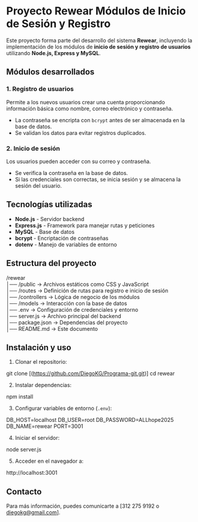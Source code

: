 # Proyecto Rewear Módulos de Inicio de Sesión y Registro

Este proyecto forma parte del desarrollo del sistema **Rewear**, incluyendo la implementación de los módulos de **inicio de sesión y registro de usuarios** utilizando **Node.js, Express y MySQL**.

## Módulos desarrollados

### 1. Registro de usuarios
Permite a los nuevos usuarios crear una cuenta proporcionando información básica como nombre, correo electrónico y contraseña.  
- La contraseña se encripta con `bcrypt` antes de ser almacenada en la base de datos.  
- Se validan los datos para evitar registros duplicados.  

### 2. Inicio de sesión
Los usuarios pueden acceder con su correo y contraseña.  
- Se verifica la contraseña en la base de datos.  
- Si las credenciales son correctas, se inicia sesión y se almacena la sesión del usuario.  

## Tecnologías utilizadas
- **Node.js** - Servidor backend  
- **Express.js** - Framework para manejar rutas y peticiones  
- **MySQL** - Base de datos  
- **bcrypt** - Encriptación de contraseñas  
- **dotenv** - Manejo de variables de entorno  

## Estructura del proyecto
/rewear  
│── /public        → Archivos estáticos como CSS y JavaScript  
│── /routes        → Definición de rutas para registro e inicio de sesión  
│── /controllers   → Lógica de negocio de los módulos  
│── /models        → Interacción con la base de datos  
│── .env           → Configuración de credenciales y entorno  
│── server.js      → Archivo principal del backend  
│── package.json   → Dependencias del proyecto  
│── README.md      → Este documento  


## Instalación y uso

1. Clonar el repositorio:

git clone [(https://github.com/DiegoKG/Programa-git.git)] cd rewear

2. Instalar dependencias:

npm install

3. Configurar variables de entorno (`.env`):

DB_HOST=localhost DB_USER=root DB_PASSWORD=ALLhope2025 DB_NAME=rewear PORT=3001

4. Iniciar el servidor:

node server.js

5. Acceder en el navegador a:

http://localhost:3001

## Contacto
Para más información, puedes comunicarte a [312 275 9192 o diegokg@gmail.com].




